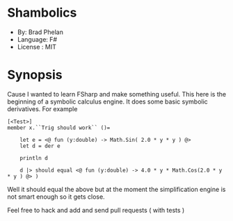 Shambolics
===========

- By: Brad Phelan
- Language: F#
- License : MIT

Synopsis
========

Cause I wanted to learn FSharp and make something useful. This here is the
beginning of a symbolic calculus engine. It does some basic symbolic derivatives.
For example

    [<Test>] 
    member x.``Trig should work`` ()=
        
        let e = <@ fun (y:double) -> Math.Sin( 2.0 * y * y ) @>
        let d = der e
        
        println d
        
        d |> should equal <@ fun (y:double) -> 4.0 * y * Math.Cos(2.0 * y * y ) @> )

Well it should equal the above but at the moment the simplification engine is
not smart enough so it gets close.

Feel free to hack and add and send pull requests ( with tests )
